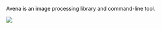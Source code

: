 Avena is an image processing library and command-line tool.

[![](https://travis-ci.org/eliteraspberries/avena.svg)][build-status]

[build-status]: https://travis-ci.org/eliteraspberries/avena

